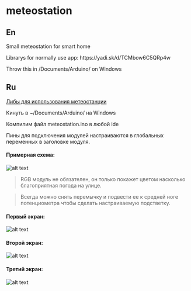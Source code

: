 # meteostation

## En
Small meteostation for smart home

<p>Librarys for normally use app: https://yadi.sk/d/TCMbow6C5QRp4w
<p>Throw this in /Documents/Arduino/ on Windows

## Ru
<p> <a href="https://yadi.sk/d/TCMbow6C5QRp4w">Либы для использования метеостанции </a>
<p>Кинуть в ~/Documents/Arduino/ на Windows
<p>Компилим файл meteostation.ino в любой ide
<p>Пины для подключения модулей настраиваются в глобальных переменных в заголовке модуля.

#### Примерная схема:
![alt text][logo]

[logo]: https://pp.userapi.com/c855528/v855528450/36b3a/8wnNPy-strI.jpg "https://www.circuito.io/app?components=513,9088,10167,10820,360216,417986"

>RGB модуль не обязателен, он только покажет цветом насколько благоприятная погода на улице.

>Всегда можно снять перемычку и подвести ее к средней ноге потенциометра чтобы сделать настраиваемую подстветку.


#### Первый экран:
![alt text][one]

[one]: https://pp.userapi.com/c854024/v854024459/35ec1/xTbQma0wmM0.jpg "First information"

#### Второй экран:
![alt text][two]

[two]: https://pp.userapi.com/c848736/v848736459/185833/tEAiChO1dEg.jpg "Second information"

#### Третий экран:
![alt text][three]

[three]: https://pp.userapi.com/c846123/v846123459/1f23c9/MBUddAPYiYo.jpg "Third information"



